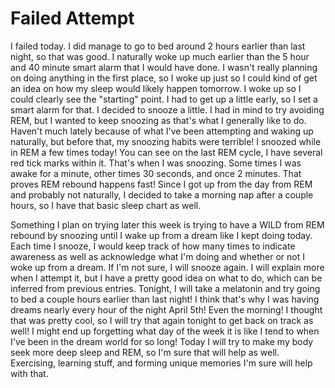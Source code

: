 # Failed Attempt

I failed today. I did manage to go to bed around 2 hours earlier than last night, so that was good. I naturally woke up much earlier than the 5 hour and 40 minute smart alarm that I would have done. I wasn't really planning on doing anything in the first place, so I woke up just so I could kind of get an idea on how my sleep would likely happen tomorrow. I woke up so I could clearly see the "starting" point. I had to get up a little early, so I set a smart alarm for that. I decided to snooze a little. I had in mind to try avoiding REM, but I wanted to keep snoozing as that's what I generally like to do. Haven't much lately because of what I've been attempting and waking up naturally, but before that, my snoozing habits were terrible! I snoozed while in REM a few times today! You can see on the last REM cycle, I have several red tick marks within it. That's when I was snoozing. Some times I was awake for a minute, other times 30 seconds, and once 2 minutes. That proves REM rebound happens fast! Since I got up from the day from REM and probably not naturally, I decided to take a morning nap after a couple hours, so I have that basic sleep chart as well.

Something I plan on trying later this week is trying to have a WILD from REM rebound by snoozing until I wake up from a dream like I kept doing today. Each time I snooze, I would keep track of how many times to indicate awareness as well as acknowledge what I'm doing and whether or not I woke up from a dream. If I'm not sure, I will snooze again. I will explain more when I attempt it, but I have a pretty good idea on what to do, which can be inferred from previous entries. Tonight, I will take a melatonin and try going to bed a couple hours earlier than last night! I think that's why I was having dreams nearly every hour of the night April 5th! Even the morning! I thought that was pretty cool, so I will try that again tonight to get back on track as well! I might end up forgetting what day of the week it is like I tend to when I've been in the dream world for so long! Today I will try to make my body seek more deep sleep and REM, so I'm sure that will help as well. Exercising, learning stuff, and forming unique memories I'm sure will help with that. 
